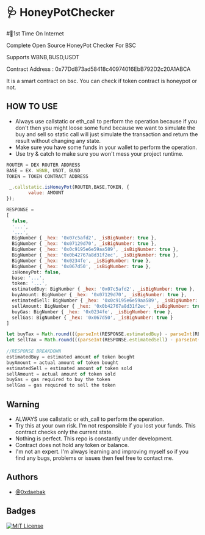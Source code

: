 
# 🩺 HoneyPotChecker

#🥇1st Time On Internet

Complete Open Source HoneyPot Checker For BSC

Supports WBNB,BUSD,USDT

Contract Address : 0x77Dd873ad58418c40974016EbB792D2c20A1ABCA

It is a smart contract on bsc. You can check if token contract is honeypot or not.


## HOW TO USE
- Always use callstatic or eth_call to perform the operation because if you don't then you might loose some fund because we want to simulate the buy and sell so static call will just simulate the transaction and return the result without changing any state.
- Make sure you have some funds in your wallet to perform the operation.
- Use try & catch to make sure you won't mess your project runtime.

```javascript
ROUTER = DEX ROUTER ADDRESS
BASE = EX. WBNB, USDT, BUSD
TOKEN = TOKEN CONTRACT ADDRESS

 _.callstatic.isHoneyPot(ROUTER,BASE,TOKEN, {
        value: AMOUNT
});

RESPONSE =
[
  false,
  '...',
  '...',
  BigNumber { _hex: '0x07c5afd2', _isBigNumber: true },
  BigNumber { _hex: '0x07129d70', _isBigNumber: true },
  BigNumber { _hex: '0x0c9195e6e59aa589', _isBigNumber: true },
  BigNumber { _hex: '0x0b42767a8d31f2ec', _isBigNumber: true },
  BigNumber { _hex: '0x0234fe', _isBigNumber: true },
  BigNumber { _hex: '0x067d50', _isBigNumber: true },
  isHoneyPot: false,
  base: '...',
  token: '...',
  estimatedBuy: BigNumber { _hex: '0x07c5afd2', _isBigNumber: true },
  buyAmount: BigNumber { _hex: '0x07129d70', _isBigNumber: true },
  estimatedSell: BigNumber { _hex: '0x0c9195e6e59aa589', _isBigNumber: true },
  sellAmount: BigNumber { _hex: '0x0b42767a8d31f2ec', _isBigNumber: true },
  buyGas: BigNumber { _hex: '0x0234fe', _isBigNumber: true },
  sellGas: BigNumber { _hex: '0x067d50', _isBigNumber: true }
]

let buyTax = Math.round(((parseInt(RESPONSE.estimatedBuy) - parseInt(RESPONSE.buyAmount)) / parseInt(RESPONSE.estimatedbuy)) * 100);
let sellTax = Math.round(((parseInt(RESPONSE.estimatedSell) - parseInt(RESPONSE.sellAmount)) / parseInt(RESPONSE.estimatedSell)) * 100);
        
//RESPONSE BREAKDOWN 
estimatedBuy = estimated amount of token bought
buyAmount = actual amount of token bought
estimatedSell = estimated amount of token sold
sellAmount = actual amount of token sold
buyGas = gas required to buy the token
sellGas = gas required to sell the token

```





## Warning

- ALWAYS use callstatic or eth_call to perform the operation.
- Try this at your own risk. I'm not responsible if you lost your funds. This contract checks only the current state.
- Nothing is perfect. This repo is constantly under development.
- Contract does not hold any token or balance.
- I'm not an expert. I'm always learning and improving myself so if you find any bugs, problems or issues then feel free to contact me.

## Authors

- [@0xdaebak](https://www.github.com/0xdaebak)


## Badges

[![MIT License](https://img.shields.io/badge/License-MIT-green.svg)](https://choosealicense.com/licenses/mit/)
